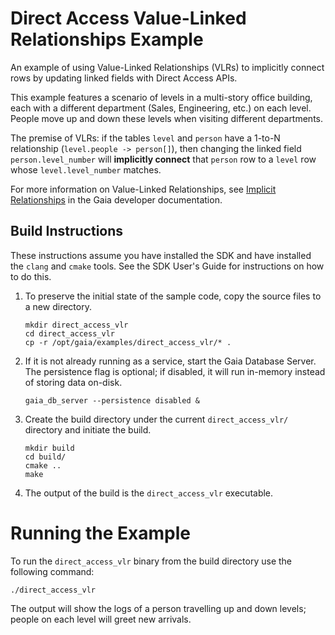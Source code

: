 # Direct Access Value-Linked Relationships Example

An example of using Value-Linked Relationships (VLRs) to implicitly connect rows by updating linked fields with Direct Access APIs.

This example features a scenario of levels in a multi-story office building, each with a different department (Sales, Engineering, etc.) on each level. People move up and down these levels when visiting different departments.

The premise of VLRs: if the tables `level` and `person` have a 1-to-N relationship (`level.people -> person[]`), then changing the linked field `person.level_number` will **implicitly connect** that `person` row to a `level` row whose `level.level_number` matches.

For more information on Value-Linked Relationships, see [Implicit Relationships](https://gaia-platform.github.io/gaia-platform-docs.io/articles/reference/ddl-implicit-relationships.html) in the Gaia developer documentation.

## Build Instructions

These instructions assume you have installed the SDK and have installed the `clang` and `cmake` tools.  See the SDK User's Guide for instructions on how to do this.

1. To preserve the initial state of the sample code, copy the source files to a new directory.
    ```shell
    mkdir direct_access_vlr
    cd direct_access_vlr
    cp -r /opt/gaia/examples/direct_access_vlr/* .
    ```
2. If it is not already running as a service, start the Gaia Database Server. The persistence flag is optional; if disabled, it will run in-memory instead of storing data on-disk.
    ```shell
    gaia_db_server --persistence disabled &
    ```
3. Create the build directory under the current `direct_access_vlr/` directory and initiate the build.
    ```shell
    mkdir build
    cd build/
    cmake ..
    make
    ```
4. The output of the build is the `direct_access_vlr` executable.

# Running the Example

To run the `direct_access_vlr` binary from the build directory use the following command:

```shell
./direct_access_vlr
```

The output will show the logs of a person travelling up and down levels; people on each level will greet new arrivals.
